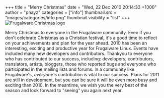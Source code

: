 +++
title = "Merry Christmas"
date = "Wed, 22 Dec 2010 20:14:33 +1000"
author = "phayz"
categories = ["info"]
thumbnail.src = "images/categories/info.png"
thumbnail.visibility = "list"
+++
![Frugalware Christmas logo](images/FWsnowball.png)  

 Merry Christmas to everyone in the Frugalware community. Even if you
 don't celebrate Christmas as a Christian festival, it's a good time
 to reflect on your achievements and plan for the year ahead. 2010 has
 been an interesting, exciting and productive year for Frugalware Linux.
 Events have included many new developers and contributors.
 Thankyou to everyone who has contributed to our success, including:
 developers, contributors, translators, artists, bloggers, those who
 reported bugs and everyone who participated in the mailing lists and
 forums. In a community like Frugalware's, *everyone's* contribution
 is vital to our success.
 Plans for 2011 are still in development, but you can be sure it will be
 even more busy and exciting than 2010. In the meantime, we wish you the
 very best of the season and look forward to "seeing" you again next
 year.